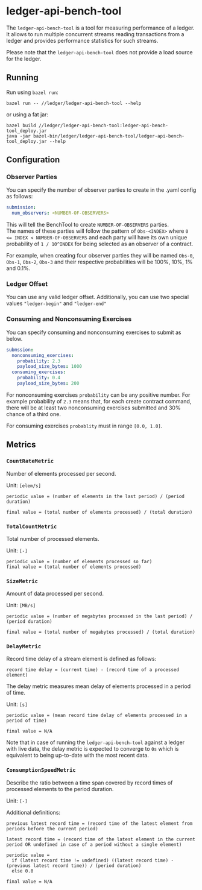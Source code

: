 # ledger-api-bench-tool

The `ledger-api-bench-tool` is a tool for measuring performance of a ledger.
It allows to run multiple concurrent streams reading transactions from a ledger and provides performance statistics
for such streams.

Please note that the `ledger-api-bench-tool` does not provide a load source for the ledger.

## Running
Run using `bazel run`:
```
bazel run -- //ledger/ledger-api-bench-tool --help
```
or using a fat jar:
```
bazel build //ledger/ledger-api-bench-tool:ledger-api-bench-tool_deploy.jar
java -jar bazel-bin/ledger/ledger-api-bench-tool/ledger-api-bench-tool_deploy.jar --help
```

## Configuration

### Observer Parties

You can specify the number of observer parties to create in the .yaml config as follows:
```yaml
submission:
  num_observers: <NUMBER-OF-OBSERVERS>
```
This will tell the BenchTool to create `NUMBER-OF-OBSERVERS` parties.  
The names of these parties will follow the pattern of `Obs-<INDEX>` where `0 <= INDEX < NUMBER-OF-OBSERVERS`
and each party will have its own unique probability of `1 / 10^INDEX` for being selected as an observer of a contract.

For example, when creating four observer parties they will be named `Obs-0`, `Obs-1`, `Obs-2`, `Obs-3`
and their respective probabilities will be 100%, 10%, 1% and 0.1%.

### Ledger Offset

You can use any valid ledger offset.
Additionally, you can use two special values `"ledger-begin"` and `"ledger-end"`

### Consuming and Nonconsuming Exercises

You can specify consuming and nonconsuming exercises to submit as below.
```yaml
submssion:
  nonconsuming_exercises:
    probability: 2.3
    payload_size_bytes: 1000
  consuming_exercises:
    probability: 0.4
    payload_size_bytes: 200
```
For nonconsuming exercises `probability` can be any positive number. 
For example probability of `2.3` means that, for each create contract command,
there will be at least two nonconsuming exercises submitted and 30% chance of a third one.

For consuming exercises `probablity` must in range `[0.0, 1.0]`.

## Metrics

### `CountRateMetric`
Number of elements processed per second.

Unit: `[elem/s]`

```periodic value = (number of elements in the last period) / (period duration)```

```final value = (total number of elements processed) / (total duration)```

### `TotalCountMetric`
Total number of processed elements.

Unit: `[-]`

```
periodic value = (number of elements processed so far)
final value = (total number of elements processed)
```

### `SizeMetric`
Amount of data processed per second.

Unit: `[MB/s]`

```
periodic value = (number of megabytes processed in the last period) / (period duration)

final value = (total number of megabytes processed) / (total duration)
```

### `DelayMetric`
Record time delay of a stream element is defined as follows:

```
record time delay = (current time) - (record time of a processed element)
```

The delay metric measures mean delay of elements processed in a period of time.

Unit: `[s]`

```
periodic value = (mean record time delay of elements processed in a period of time)

final value = N/A
```

Note that in case of running the `ledger-api-bench-tool` against a ledger with live data, the delay metric
is expected to converge to `0s` which is equivalent to being up-to-date with the most recent data.

### `ConsumptionSpeedMetric`
Describe the ratio between a time span covered by record times of processed elements to the period duration.

Unit: `[-]`

Additional definitions:

```
previous latest record time = (record time of the latest element from periods before the current period)

latest record time = (record time of the latest element in the current period OR undefined in case of a period without a single element)
```

```
periodic value =
  if (latest record time != undefined) ((latest record time) - (previous latest record time)) / (period duration)
  else 0.0
  
final value = N/A
```